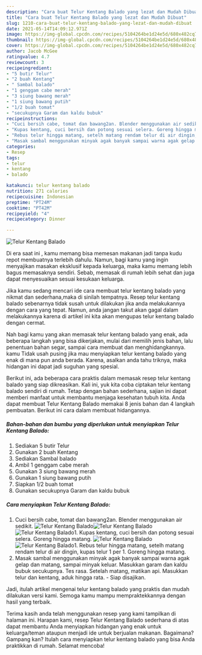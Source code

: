 ```yaml
---
description: "Cara buat Telur Kentang Balado yang lezat dan Mudah Dibuat"
title: "Cara buat Telur Kentang Balado yang lezat dan Mudah Dibuat"
slug: 1210-cara-buat-telur-kentang-balado-yang-lezat-dan-mudah-dibuat
date: 2021-05-14T14:09:12.971Z
image: https://img-global.cpcdn.com/recipes/5104264be1d24e5d/680x482cq70/telur-kentang-balado-foto-resep-utama.jpg
thumbnail: https://img-global.cpcdn.com/recipes/5104264be1d24e5d/680x482cq70/telur-kentang-balado-foto-resep-utama.jpg
cover: https://img-global.cpcdn.com/recipes/5104264be1d24e5d/680x482cq70/telur-kentang-balado-foto-resep-utama.jpg
author: Jacob McGee
ratingvalue: 4.7
reviewcount: 3
recipeingredient:
- "5 butir Telur"
- "2 buah Kentang"
- " Sambal balado"
- "1 genggam cabe merah"
- "3 siung bawang merah"
- "1 siung bawang putih"
- "1/2 buah tomat"
- "secukupnya Garam dan kaldu bubuk"
recipeinstructions:
- "Cuci bersih cabe, tomat dan bawang2an. Blender menggunakan air sedikit."
- "Kupas kentang, cuci bersih dan potong sesuai selera. Goreng hingga matang."
- "Rebus telur hingga matang, setelh matang rendam telur di air dingin, kupas telur 1 per 1. Goreng hingga matang."
- "Masak sambal menggunakan minyak agak banyak sampai warna agak gelap dan matang, sampai minyak keluar. Masukkan garam dan kaldu bubuk secukupnya. Tes rasa. Setelah matang, matikan api. Masukkan telur dan kentang, aduk hingga rata. Siap disajikan."
categories:
- Resep
tags:
- telur
- kentang
- balado

katakunci: telur kentang balado 
nutrition: 271 calories
recipecuisine: Indonesian
preptime: "PT24M"
cooktime: "PT42M"
recipeyield: "4"
recipecategory: Dinner

---
```



![Telur Kentang Balado](https://img-global.cpcdn.com/recipes/5104264be1d24e5d/680x482cq70/telur-kentang-balado-foto-resep-utama.jpg)

Di era  saat ini , kamu memang bisa memesan makanan jadi tanpa kudu repot membuatnya terlebih dahulu. Namun, bagi kamu yang ingin menyajikan masakan eksklusif kepada keluarga, maka kamu memang lebih bagus memasaknya sendiri. Sebab, memasak di rumah lebih sehat dan juga dapat menyesuaikan sesuai kesukaan keluarga.

Jika kamu sedang mencari ide cara membuat telur kentang balado yang nikmat dan sederhana,maka di sinilah tempatnya. Resep telur kentang balado  sebenarnya tidak susah untuk dilakukan jika anda melakukannya dengan cara yang tepat. Namun, anda jangan takut akan gagal dalam melakukannya 
karena di artikel ini kita akan mengupas telur kentang balado dengan cermat.  



Nah bagi kamu yang akan memasak telur kentang balado yang enak, ada beberapa langkah yang bisa dikerjakan, mulai dari memilih jenis bahan, lalu penentuan bahan segar, sampai cara membuat dan menghidangkannya. kamu Tidak usah pusing jika mau menyiapkan telur kentang balado yang enak di mana pun anda berada. Karena, asalkan anda  tahu triknya, maka hidangan ini dapat jadi suguhan yang spesial.

Berikut ini, ada beberapa cara praktis  dalam memasak resep telur kentang balado yang siap dikreasikan. Kali ini, yuk kita coba ciptakan telur kentang balado sendiri di rumah. Tetap dengan bahan sederhana, sajian ini dapat memberi manfaat untuk membantu menjaga kesehatan tubuh kita. Anda dapat membuat Telur Kentang Balado memakai 8 jenis bahan dan 4 langkah pembuatan. Berikut ini cara dalam membuat hidangannya.

<!--inarticleads1-->

##### Bahan-bahan dan bumbu yang diperlukan untuk menyiapkan Telur Kentang Balado:

1. Sediakan 5 butir Telur
1. Gunakan 2 buah Kentang
1. Sediakan  Sambal balado
1. Ambil 1 genggam cabe merah
1. Gunakan 3 siung bawang merah
1. Gunakan 1 siung bawang putih
1. Siapkan 1/2 buah tomat
1. Gunakan secukupnya Garam dan kaldu bubuk




<!--inarticleads2-->

##### Cara menyiapkan Telur Kentang Balado:

1. Cuci bersih cabe, tomat dan bawang2an. Blender menggunakan air sedikit.
<img src="https://img-global.cpcdn.com/steps/7a26a095c4991ee4/160x128cq70/telur-kentang-balado-langkah-memasak-1-foto.jpg" alt="Telur Kentang Balado"><img src="https://img-global.cpcdn.com/steps/8e4017f36e48a8a3/160x128cq70/telur-kentang-balado-langkah-memasak-1-foto.jpg" alt="Telur Kentang Balado"><img src="https://img-global.cpcdn.com/steps/e3570655a24f6d86/160x128cq70/telur-kentang-balado-langkah-memasak-1-foto.jpg" alt="Telur Kentang Balado">1. Kupas kentang, cuci bersih dan potong sesuai selera. Goreng hingga matang.
<img src="https://img-global.cpcdn.com/steps/b2dfa84818ac088e/160x128cq70/telur-kentang-balado-langkah-memasak-2-foto.jpg" alt="Telur Kentang Balado"><img src="https://img-global.cpcdn.com/steps/19c56d091b18c966/160x128cq70/telur-kentang-balado-langkah-memasak-2-foto.jpg" alt="Telur Kentang Balado">1. Rebus telur hingga matang, setelh matang rendam telur di air dingin, kupas telur 1 per 1. Goreng hingga matang.
1. Masak sambal menggunakan minyak agak banyak sampai warna agak gelap dan matang, sampai minyak keluar. Masukkan garam dan kaldu bubuk secukupnya. Tes rasa. Setelah matang, matikan api. Masukkan telur dan kentang, aduk hingga rata. - Siap disajikan.




Jadi, itulah artikel mengenai  telur kentang balado  yang praktis dan mudah dilakukan versi kami. Semoga kamu mampu mempraktekkannya dengan hasil yang terbaik. 

Terima kasih anda telah menggunakan resep yang kami tampilkan di halaman ini. Harapan kami, resep  Telur Kentang Balado sederhana di atas dapat membantu Anda menyiapkan hidangan yang enak untuk keluarga/teman ataupun menjadi ide untuk berjualan makanan. Bagaimana? Gampang kan? Itulah cara menyiapkan telur kentang balado yang bisa Anda praktikkan di rumah. Selamat mencoba!

